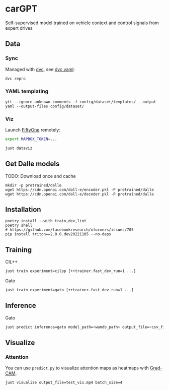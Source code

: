 # carGPT
Self-supervised model trained on vehicle context and control signals from expert drives

## Data

### Sync

Managed with [dvc](https://dvc.org/), see [dvc.yaml](./dvc.yaml):

```bash
dvc repro
```

### YAML templating

```
ytt --ignore-unknown-comments -f config/dataset/templates/ --output yaml --output-files config/dataset/
```

### Viz

Launch [FiftyOne](https://docs.voxel51.com/) remotely:

```bash
export MAPBOX_TOKEN=...

just dataviz
```

## Get Dalle models
TODO: Download once and cache
```
mkdir -p pretrained/dalle
wget https://cdn.openai.com/dall-e/encoder.pkl -P pretrained/dalle
wget https://cdn.openai.com/dall-e/decoder.pkl -P pretrained/dalle
```

## Installation
```
poetry install --with train,dev,lint
poetry shell
# https://github.com/facebookresearch/xformers/issues/705
pip install triton==2.0.0.dev20221105 --no-deps
```

## Training

CIL++
```bash
just train experiment=cilpp [++trainer.fast_dev_run=1 ...]
```

Gato
```bash
just train experiment=gato [++trainer.fast_dev_run=1 ...]
```

## Inference

Gato
```bash
just predict inference=gato model_path=<wandb_path> output_file=<csv_file_name>
```

## Visualize

### Attention

You can use `predict.py` to visualize attention maps as heatmaps with
[Grad-CAM](https://github.com/jacobgil/pytorch-grad-cam).

```bash
just visualize output_file=test_vis.mp4 batch_size=4
```
